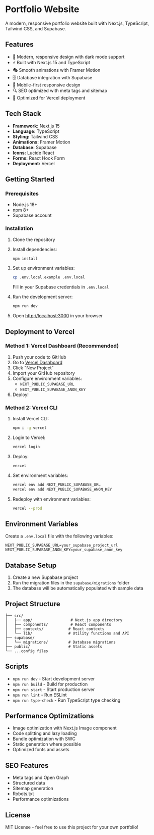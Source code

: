 # Portfolio Website

A modern, responsive portfolio website built with Next.js, TypeScript, Tailwind CSS, and Supabase.

## Features

- 🎨 Modern, responsive design with dark mode support
- ⚡ Built with Next.js 15 and TypeScript
- 🎭 Smooth animations with Framer Motion
- 🗄️ Database integration with Supabase
- 📱 Mobile-first responsive design
- 🔍 SEO optimized with meta tags and sitemap
- 🚀 Optimized for Vercel deployment

## Tech Stack

- **Framework:** Next.js 15
- **Language:** TypeScript
- **Styling:** Tailwind CSS
- **Animations:** Framer Motion
- **Database:** Supabase
- **Icons:** Lucide React
- **Forms:** React Hook Form
- **Deployment:** Vercel

## Getting Started

### Prerequisites

- Node.js 18+ 
- npm 8+
- Supabase account

### Installation

1. Clone the repository
2. Install dependencies:
   ```bash
   npm install
   ```

3. Set up environment variables:
   ```bash
   cp .env.local.example .env.local
   ```
   Fill in your Supabase credentials in `.env.local`

4. Run the development server:
   ```bash
   npm run dev
   ```

5. Open [http://localhost:3000](http://localhost:3000) in your browser

## Deployment to Vercel

### Method 1: Vercel Dashboard (Recommended)

1. Push your code to GitHub
2. Go to [Vercel Dashboard](https://vercel.com/dashboard)
3. Click "New Project"
4. Import your GitHub repository
5. Configure environment variables:
   - `NEXT_PUBLIC_SUPABASE_URL`
   - `NEXT_PUBLIC_SUPABASE_ANON_KEY`
6. Deploy!

### Method 2: Vercel CLI

1. Install Vercel CLI:
   ```bash
   npm i -g vercel
   ```

2. Login to Vercel:
   ```bash
   vercel login
   ```

3. Deploy:
   ```bash
   vercel
   ```

4. Set environment variables:
   ```bash
   vercel env add NEXT_PUBLIC_SUPABASE_URL
   vercel env add NEXT_PUBLIC_SUPABASE_ANON_KEY
   ```

5. Redeploy with environment variables:
   ```bash
   vercel --prod
   ```

## Environment Variables

Create a `.env.local` file with the following variables:

```env
NEXT_PUBLIC_SUPABASE_URL=your_supabase_project_url
NEXT_PUBLIC_SUPABASE_ANON_KEY=your_supabase_anon_key
```

## Database Setup

1. Create a new Supabase project
2. Run the migration files in the `supabase/migrations` folder
3. The database will be automatically populated with sample data

## Project Structure

```
├── src/
│   ├── app/                 # Next.js app directory
│   ├── components/          # React components
│   ├── contexts/           # React contexts
│   └── lib/                # Utility functions and API
├── supabase/
│   └── migrations/         # Database migrations
├── public/                 # Static assets
└── ...config files
```

## Scripts

- `npm run dev` - Start development server
- `npm run build` - Build for production
- `npm run start` - Start production server
- `npm run lint` - Run ESLint
- `npm run type-check` - Run TypeScript type checking

## Performance Optimizations

- Image optimization with Next.js Image component
- Code splitting and lazy loading
- Bundle optimization with SWC
- Static generation where possible
- Optimized fonts and assets

## SEO Features

- Meta tags and Open Graph
- Structured data
- Sitemap generation
- Robots.txt
- Performance optimizations

## License

MIT License - feel free to use this project for your own portfolio!